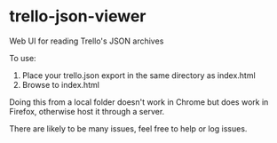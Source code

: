 # trello-json-viewer
Web UI for reading Trello's JSON archives

To use:

1. Place your trello.json export in the same directory as index.html
2. Browse to index.html

Doing this from a local folder doesn't work in Chrome but does work in Firefox, otherwise host it through a server.

There are likely to be many issues, feel free to help or log issues.
